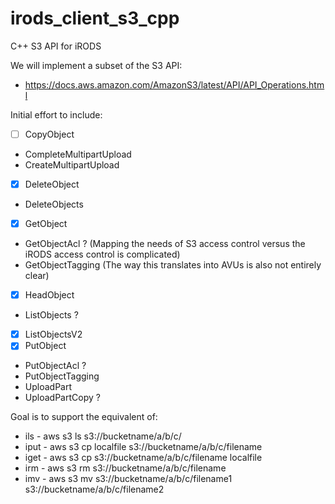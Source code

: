 # irods_client_s3_cpp
C++ S3 API for iRODS

We will implement a subset of the S3 API:
  - https://docs.aws.amazon.com/AmazonS3/latest/API/API_Operations.html

Initial effort to include:
  - [ ] CopyObject
  - CompleteMultipartUpload
  - CreateMultipartUpload
  - [x] DeleteObject
  - DeleteObjects
  - [x] GetObject
  - GetObjectAcl ? (Mapping the needs of S3 access control versus the iRODS access control is complicated)
  - GetObjectTagging (The way this translates into AVUs is also not entirely clear)
  - [x] HeadObject
  - ListObjects ?
  - [x] ListObjectsV2
  - [x] PutObject
  - PutObjectAcl ?
  - PutObjectTagging
  - UploadPart
  - UploadPartCopy ?

Goal is to support the equivalent of:
 - ils - aws s3 ls s3://bucketname/a/b/c/
 - iput - aws s3 cp localfile s3://bucketname/a/b/c/filename
 - iget - aws s3 cp s3://bucketname/a/b/c/filename localfile
 - irm - aws s3 rm s3://bucketname/a/b/c/filename
 - imv - aws s3 mv s3://bucketname/a/b/c/filename1 s3://bucketname/a/b/c/filename2
